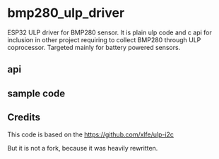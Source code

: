 # bmp280_ulp_driver

ESP32 ULP driver for BMP280 sensor.
It is plain ulp code and c api for inclusion in other project requiring to
collect BMP280 through ULP coprocessor.
Targeted mainly for battery powered sensors.

## api

## sample code

## Credits
This code is based on  the https://github.com/xlfe/ulp-i2c

But it is not a fork, because it was heavily rewritten.
